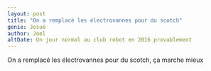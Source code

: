 ```yaml
---
layout: post
title: "On a remplacé les électrovannes pour du scotch"
genie: Josué
author: Joel
altDate: Un jour normal au club robot en 2016 provablement
---
```


On a remplacé les électrovannes pour du scotch, ça marche mieux
